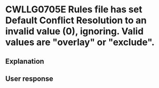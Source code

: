 # CWLLG0705E Rules file has set Default Conflict Resolution to an invalid value (0), ignoring. Valid values are "overlay" or "exclude".

## Explanation

## User response